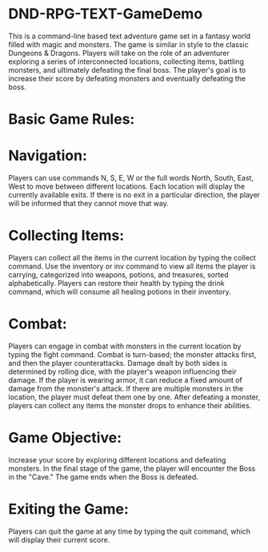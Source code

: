 # DND-RPG-TEXT-GameDemo
This is a command-line based text adventure game set in a fantasy world filled with magic and monsters. The game is similar in style to the classic Dungeons & Dragons. Players will take on the role of an adventurer exploring a series of interconnected locations, collecting items, battling monsters, and ultimately defeating the final boss. The player's goal is to increase their score by defeating monsters and eventually defeating the boss.

# Basic Game Rules:


# Navigation:

Players can use commands N, S, E, W or the full words North, South, East, West to move between different locations.
Each location will display the currently available exits. If there is no exit in a particular direction, the player will be informed that they cannot move that way.
# Collecting Items:

Players can collect all the items in the current location by typing the collect command.
Use the inventory or inv command to view all items the player is carrying, categorized into weapons, potions, and treasures, sorted alphabetically.
Players can restore their health by typing the drink command, which will consume all healing potions in their inventory.
# Combat:

Players can engage in combat with monsters in the current location by typing the fight command.
Combat is turn-based; the monster attacks first, and then the player counterattacks. Damage dealt by both sides is determined by rolling dice, with the player's weapon influencing their damage. If the player is wearing armor, it can reduce a fixed amount of damage from the monster's attack.
If there are multiple monsters in the location, the player must defeat them one by one.
After defeating a monster, players can collect any items the monster drops to enhance their abilities.
# Game Objective:

Increase your score by exploring different locations and defeating monsters.
In the final stage of the game, the player will encounter the Boss in the "Cave." The game ends when the Boss is defeated.
# Exiting the Game:

Players can quit the game at any time by typing the quit command, which will display their current score.
